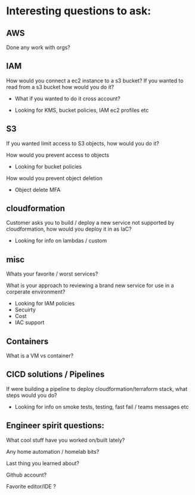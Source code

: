 Interesting questions to ask:
===========================================================

AWS
-----------------------------

Done any work with orgs?

IAM
-----

How would you connect a ec2 instance to a s3 bucket?
If you wanted to read from a s3 bucket how would you do it?
  * What if you wanted to do it cross account?
  - Looking for KMS, bucket policies, IAM ec2 profiles etc

S3
---

If you wanted limit access to S3 objects, how would you do it?

How would you prevent access to objects
  - Looking for bucket policies

How would you prevent object deletion
  - Object delete MFA

cloudformation
---
Customer asks you to build / deploy a new service not supported by cloudformation, how would you deploy it in as IaC?
  - Looking for info on lambdas / custom

misc
---

Whats your favorite / worst services?

What is your approach to reviewing a brand new service for use in a corperate environment?
  - Looking for IAM policies
  - Secuirty
  - Cost
  - IAC support

Containers
-----------------------------

What is a VM vs container?

CICD solutions / Pipelines
-----------------------------

If were building a pipeline to deploy cloudformation/terraform stack, what steps would you do?
  - Looking for info on smoke tests, testing, fast fail / teams messages etc

Engineer spirit questions:
-----------------------------

What cool stuff have you worked on/built lately?

Any home automation / homelab bits?

Last thing you learned about?

Github account?

Favorite editor/IDE ?
